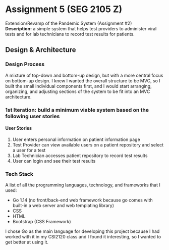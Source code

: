 # Assignment 5 (SEG 2105 Z)

Extension/Revamp of the Pandemic System (Assignment #2)  
**Description:** a simple system that helps test providers to administer viral tests and for lab technicians to record test results for patients.  


## Design & Architecture

### Design Process
A mixture of top-down and bottom-up design, but with a more central focus on bottom-up design.
I knew I wanted the overall structure to be MVC, so I built the small individual components first, and I would start arranging, organizing, and adjusting sections of the system to be fit into an MVC architecture.



### 1st Iteration: build a minimum viable system based on the following user stories
#### User Stories
1. User enters personal information on patient information page
2. Test Provider can view available users on a patient repository and select a user for a test
3. Lab Technician accesses patient repository to record test results
4. User can login and see their test results


### Tech Stack
A list of all the programming languages, technology, and frameworks that I used:  
* Go 1.14 (no front/back-end web framework because go comes with built-in a web server and web templating library)
* CSS
* HTML
* Bootstrap (CSS Framework)

I chose Go as the main language for developing this project because I had worked with it in my CSI2120 class and I found it interesting, so I wanted to get better at using it.